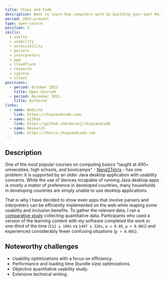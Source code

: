 ```yaml
---
title: Chips and Code
description: Want to learn how computers work by building your own? Reimagined learning tool with measurably better usability and inclusion.
period: 2022-present
type: open-source
position: 2
skills:
  - svelte
  - usability
  - accessibility
  - parsers
  - interpreters
  - pwa
  - cloudflare
  - research
  - cypress
  - vitest
positions:
  - period: October 2023
    title: Open-Sourced
  - period: December 2021
    title: Authored
links:
  - name: Website
    link: https://chipsandcode.com/
  - name: GitHub
    link: https://github.com/durasj/chipsandcode
  - name: Research
    link: https://thesis.chipsandcode.com
---
```


## Description

One of the most popular courses on computing basics "taught at 400+ universities, high schools, and bootcamps" - [Nand2Tetris](https://www.nand2tetris.org/) - has one problem: it is supported by an older Java desktop application with usability concerns. While the use of devices incapable of running Java desktop apps is mostly a matter of preference in developed countries, many households in developing countries are simply unable to use desktop applications.

That is why I have decided to show even apps that involve parsers and interpreters can be efficiently implemented on the web while reaping some usability and inclusion benefits. To gather the relevant data, I ran a [comparative study](https://thesis.chipsandcode.com) collecting quantitative data. Participants who used a version of the learning content with my software completed the work in one-third of the time (`512 ± 190s` vs `1497 ± 326s`, `α = 0.05`, `p < 0.001`) and experienced considerably fewer confusing situations (`p < 0.001`).

## Noteworthy challenges

- Usability optimizations with a focus on efficiency.
- Performance and loading time (bundle size) optimizations.
- Objective quantitative usability study.
- Extensive technical writing.
